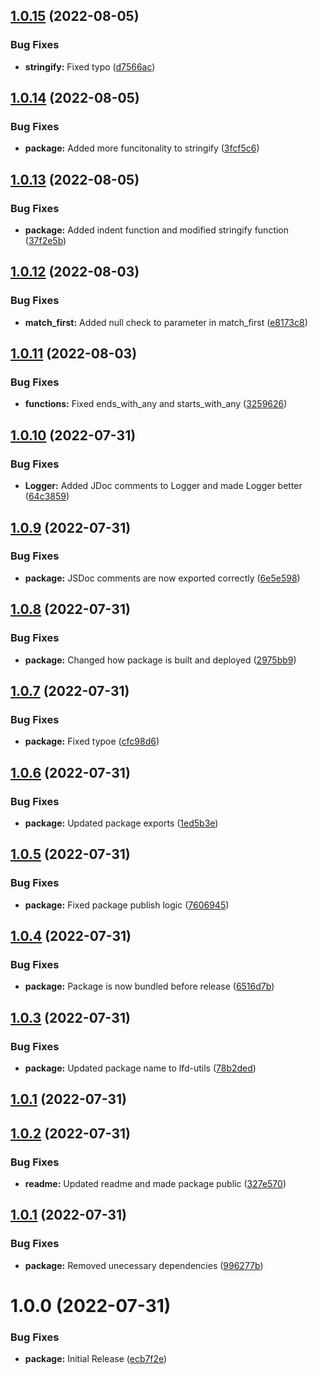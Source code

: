## [1.0.15](https://github.com/Luis-Domenech/lfd-utils/compare/v1.0.14...v1.0.15) (2022-08-05)


### Bug Fixes

* **stringify:** Fixed typo ([d7566ac](https://github.com/Luis-Domenech/lfd-utils/commit/d7566accb5db936f9b1a6b1796b723aa80bbc08e))

## [1.0.14](https://github.com/Luis-Domenech/lfd-utils/compare/v1.0.13...v1.0.14) (2022-08-05)


### Bug Fixes

* **package:** Added more funcitonality to stringify ([3fcf5c6](https://github.com/Luis-Domenech/lfd-utils/commit/3fcf5c64cb37a3dce26bc7ea6fc1b92f8b70a71f))

## [1.0.13](https://github.com/Luis-Domenech/lfd-utils/compare/v1.0.12...v1.0.13) (2022-08-05)


### Bug Fixes

* **package:** Added indent function and modified stringify function ([37f2e5b](https://github.com/Luis-Domenech/lfd-utils/commit/37f2e5b517bbcd1091f827f0ebb79687005b41fe))

## [1.0.12](https://github.com/Luis-Domenech/lfd-utils/compare/v1.0.11...v1.0.12) (2022-08-03)


### Bug Fixes

* **match_first:** Added null check to parameter in match_first ([e8173c8](https://github.com/Luis-Domenech/lfd-utils/commit/e8173c822c80f9b5e5ed1bab3e2a3504a4da781e))

## [1.0.11](https://github.com/Luis-Domenech/lfd-utils/compare/v1.0.10...v1.0.11) (2022-08-03)


### Bug Fixes

* **functions:** Fixed ends_with_any and starts_with_any ([3259626](https://github.com/Luis-Domenech/lfd-utils/commit/3259626b83ae9103c7dcf498240cec7b6ffaaced))

## [1.0.10](https://github.com/Luis-Domenech/lfd-utils/compare/v1.0.9...v1.0.10) (2022-07-31)


### Bug Fixes

* **Logger:** Added JDoc comments to Logger and made Logger better ([64c3859](https://github.com/Luis-Domenech/lfd-utils/commit/64c3859472ac716760d1c8354738796db9d95121))

## [1.0.9](https://github.com/Luis-Domenech/lfd-utils/compare/v1.0.8...v1.0.9) (2022-07-31)


### Bug Fixes

* **package:** JSDoc comments are now exported correctly ([6e5e598](https://github.com/Luis-Domenech/lfd-utils/commit/6e5e598134dce1bf89cb10885bc38c9a5d31b0ca))

## [1.0.8](https://github.com/Luis-Domenech/lfd-utils/compare/v1.0.7...v1.0.8) (2022-07-31)


### Bug Fixes

* **package:** Changed how package is built and deployed ([2975bb9](https://github.com/Luis-Domenech/lfd-utils/commit/2975bb9b4f972703d1cf36df93579ea5b94297d8))

## [1.0.7](https://github.com/Luis-Domenech/lfd-utils/compare/v1.0.6...v1.0.7) (2022-07-31)


### Bug Fixes

* **package:** Fixed typoe ([cfc98d6](https://github.com/Luis-Domenech/lfd-utils/commit/cfc98d60bd05462c90e85e7f0f5e247003f1f1e6))

## [1.0.6](https://github.com/Luis-Domenech/lfd-utils/compare/v1.0.5...v1.0.6) (2022-07-31)


### Bug Fixes

* **package:** Updated package exports ([1ed5b3e](https://github.com/Luis-Domenech/lfd-utils/commit/1ed5b3ef4c59257c5897f9c787ed1a3f4e68737e))

## [1.0.5](https://github.com/Luis-Domenech/lfd-utils/compare/v1.0.4...v1.0.5) (2022-07-31)


### Bug Fixes

* **package:** Fixed package publish logic ([7606945](https://github.com/Luis-Domenech/lfd-utils/commit/760694586cb9db604f4d654afedc4a31a16d69e2))

## [1.0.4](https://github.com/Luis-Domenech/lfd-utils/compare/v1.0.3...v1.0.4) (2022-07-31)


### Bug Fixes

* **package:** Package is now  bundled before release ([6516d7b](https://github.com/Luis-Domenech/lfd-utils/commit/6516d7b3a770d66c8988626eb871f9859b3c5d48))

## [1.0.3](https://github.com/Luis-Domenech/lfd-utils/compare/v1.0.2...v1.0.3) (2022-07-31)


### Bug Fixes

* **package:** Updated package name to lfd-utils ([78b2ded](https://github.com/Luis-Domenech/lfd-utils/commit/78b2ded9b65fcbbb100c4f349bcfbdc0a2d35f69))

## [1.0.1](https://github.com/Luis-Domenech/lfd-utils/compare/v1.0.0...v1.0.1) (2022-07-31)
## [1.0.2](https://github.com/Luis-Domenech/lfd-utils/compare/v1.0.1...v1.0.2) (2022-07-31)


### Bug Fixes

* **readme:** Updated readme and made package public ([327e570](https://github.com/Luis-Domenech/lfd-utils/commit/327e5701c21cc630f696b2c3d735e62062c07e14))

## [1.0.1](https://github.com/Luis-Domenech/lfd-utils/compare/v1.0.0...v1.0.1) (2022-07-31)


### Bug Fixes

* **package:** Removed unecessary dependencies ([996277b](https://github.com/Luis-Domenech/lfd-utils/commit/996277b4079437f3d5a5618df9384322a3e1883f))

# 1.0.0 (2022-07-31)


### Bug Fixes

* **package:** Initial Release ([ecb7f2e](https://github.com/Luis-Domenech/lfd-utils/commit/ecb7f2e9dbc9d6895d9324797b53b740b29786cf))
